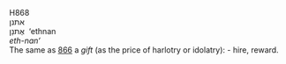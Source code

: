 <body>
  <p>H868<br>  אתנן  <br> אֶתנַן  ‎  ‘ethnan  <br><i>eth-nan‘ </i><br>The same as <a href="h0866.htm">866</a>  a <i>gift</i> (as the price of harlotry or idolatry): - hire, reward.<br></p>
 </body>